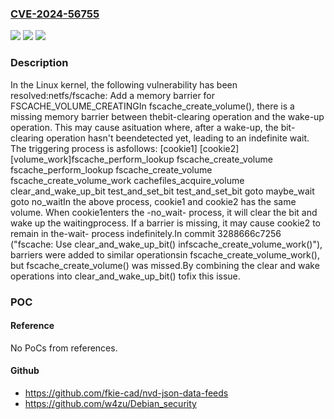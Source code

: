 ### [CVE-2024-56755](https://cve.mitre.org/cgi-bin/cvename.cgi?name=CVE-2024-56755)
![](https://img.shields.io/static/v1?label=Product&message=Linux&color=blue)
![](https://img.shields.io/static/v1?label=Version&message=bfa22da3ed652aa15acd4246fa13a0de6dbe4a59%3C%20ddab02607eed9e415dc62fde421d4329e5345315%20&color=brighgreen)
![](https://img.shields.io/static/v1?label=Vulnerability&message=n%2Fa&color=brighgreen)

### Description

In the Linux kernel, the following vulnerability has been resolved:netfs/fscache: Add a memory barrier for FSCACHE_VOLUME_CREATINGIn fscache_create_volume(), there is a missing memory barrier between thebit-clearing operation and the wake-up operation. This may cause asituation where, after a wake-up, the bit-clearing operation hasn't beendetected yet, leading to an indefinite wait. The triggering process is asfollows:  [cookie1]                [cookie2]                  [volume_work]fscache_perform_lookup  fscache_create_volume                        fscache_perform_lookup                          fscache_create_volume			                        fscache_create_volume_work                                                  cachefiles_acquire_volume                                                  clear_and_wake_up_bit    test_and_set_bit                            test_and_set_bit                              goto maybe_wait      goto no_waitIn the above process, cookie1 and cookie2 has the same volume. When cookie1enters the -no_wait- process, it will clear the bit and wake up the waitingprocess. If a barrier is missing, it may cause cookie2 to remain in the-wait- process indefinitely.In commit 3288666c7256 ("fscache: Use clear_and_wake_up_bit() infscache_create_volume_work()"), barriers were added to similar operationsin fscache_create_volume_work(), but fscache_create_volume() was missed.By combining the clear and wake operations into clear_and_wake_up_bit() tofix this issue.

### POC

#### Reference
No PoCs from references.

#### Github
- https://github.com/fkie-cad/nvd-json-data-feeds
- https://github.com/w4zu/Debian_security

